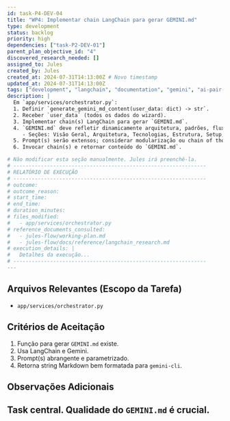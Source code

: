 ```yaml
---
id: task-P4-DEV-04
title: "WP4: Implementar chain LangChain para gerar GEMINI.md"
type: development
status: backlog
priority: high
dependencies: ["task-P2-DEV-01"]
parent_plan_objective_id: "4"
discovered_research_needed: []
assigned_to: Jules
created_by: Jules
created_at: 2024-07-31T14:13:00Z # Novo timestamp
updated_at: 2024-07-31T14:13:00Z
tags: ["development", "langchain", "documentation", "gemini", "ai-pair-programming"]
description: |
  Em `app/services/orchestrator.py`:
  1. Definir `generate_gemini_md_content(user_data: dict) -> str`.
  2. Receber `user_data` (todos os dados do wizard).
  3. Implementar chain(s) LangChain para gerar `GEMINI.md`.
  4. `GEMINI.md` deve refletir dinamicamente arquitetura, padrões, fluxos do projeto.
     - Seções: Visão Geral, Arquitetura, Tecnologias, Estrutura, Setup, etc.
  5. Prompt(s) serão extensos; considerar modularização ou chain of thought.
  6. Invocar chain(s) e retornar conteúdo do `GEMINI.md`.

# Não modificar esta seção manualmente. Jules irá preenchê-la.
# ---------------------------------------------------------------
# RELATÓRIO DE EXECUÇÃO
# ---------------------------------------------------------------
# outcome:
# outcome_reason:
# start_time:
# end_time:
# duration_minutes:
# files_modified:
#   - app/services/orchestrator.py
# reference_documents_consulted:
#   - jules-flow/working-plan.md
#   - jules-flow/docs/reference/langchain_research.md
# execution_details: |
#   Detalhes da execução...
# ---------------------------------------------------------------
---
```


## Arquivos Relevantes (Escopo da Tarefa)
* `app/services/orchestrator.py`

## Critérios de Aceitação
1. Função para gerar `GEMINI.md` existe.
2. Usa LangChain e Gemini.
3. Prompt(s) abrangente e parametrizado.
4. Retorna string Markdown bem formatada para `gemini-cli`.

## Observações Adicionais
Task central. Qualidade do `GEMINI.md` é crucial.
---
